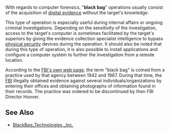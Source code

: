 With regards to computer forensics, "**black bag**" operations usually
consist of the acquisition of [digital
evidence](digital_evidence "wikilink") without the target's knowledge.

This type of operation is especially useful during internal affairs or
ongoing criminal investigations. Depending on the sensitivity of the
investigation, access to the target's computer is sometimes facilitated
by the target's superiors by giving the evidence collection specialist
intelligence to bypass [physical security](physical_security "wikilink")
devices during the operation. It should also be noted that during this
type of operation, it is also possible to install applications and
configure a computer system to further the investigation from a remote
location.

According to the [FBI's own web
page](http://foia.fbi.gov/foiaindex/bboperations.htm), the term "black
bag" is coined from a practice used by that agency between 1942 and
1967. During that time, the [FBI](FBI "wikilink") illegally obtained
evidence against several individuals/organizations by entering their
offices and obtaining photographs of information found in their records.
The practice was ordered to be discontinued by then FBI Director Hoover.

## See Also

- [BlackBag_Technologies,_Inc.](BlackBag_Technologies,_Inc. "wikilink")